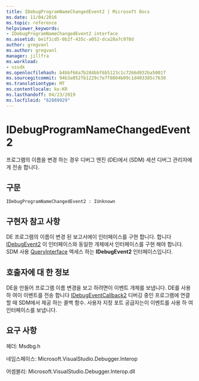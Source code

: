 ```yaml
---
title: IDebugProgramNameChangedEvent2 | Microsoft Docs
ms.date: 11/04/2016
ms.topic: reference
helpviewer_keywords:
- IDebugProgramNameChangedEvent2 interface
ms.assetid: be1f1cd5-0b2f-435c-a052-dca28a7c978d
author: gregvanl
ms.author: gregvanl
manager: jillfra
ms.workload:
- vssdk
ms.openlocfilehash: b4bbf66a7b284bbf6b5123c1c7266d032ba5001f
ms.sourcegitcommit: 94b3a052fb1229c7e7f8804b09c1d403385c7630
ms.translationtype: MT
ms.contentlocale: ko-KR
ms.lasthandoff: 04/23/2019
ms.locfileid: "62869929"
---
```

# <a name="idebugprogramnamechangedevent2"></a>IDebugProgramNameChangedEvent2
프로그램의 이름을 변경 하는 경우 디버그 엔진 (DE)에서 (SDM) 세션 디버그 관리자에 게 전송 합니다.

## <a name="syntax"></a>구문

```
IDebugProgramNameChangedEvent2 : IUnknown
```

## <a name="notes-for-implementers"></a>구현자 참고 사항
 DE 프로그램의 이름이 변경 된 보고서에이 인터페이스를 구현 합니다. 합니다 [IDebugEvent2](../../../extensibility/debugger/reference/idebugevent2.md) 이 인터페이스와 동일한 개체에서 인터페이스를 구현 해야 합니다. SDM 사용 [QueryInterface](/cpp/atl/queryinterface) 액세스 하는 **IDebugEvent2** 인터페이스입니다.

## <a name="notes-for-callers"></a>호출자에 대 한 정보
 DE을 만들어 프로그램 이름 변경을 보고 하려면이 이벤트 개체를 보냅니다. DE를 사용 하 여이 이벤트를 전송 합니다 [IDebugEventCallback2](../../../extensibility/debugger/reference/idebugeventcallback2.md) 디버깅 중인 프로그램에 연결할 때 SDM에서 제공 하는 콜백 함수. 사용자 지정 포트 공급자는이 이벤트를 사용 하 여 인터페이스를 보냅니다.

## <a name="requirements"></a>요구 사항
 헤더: Msdbg.h

 네임스페이스: Microsoft.VisualStudio.Debugger.Interop

 어셈블리: Microsoft.VisualStudio.Debugger.Interop.dll
